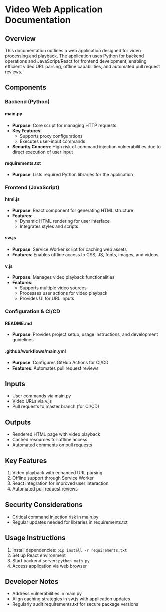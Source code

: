 # Video Web Application Documentation

## Overview

This documentation outlines a web application designed for video processing and playback. The application uses Python for backend operations and JavaScript/React for frontend development, enabling efficient video URL parsing, offline capabilities, and automated pull request reviews.

## Components

### Backend (Python)

#### main.py
- **Purpose**: Core script for managing HTTP requests
- **Key Features**: 
  - Supports proxy configurations
  - Executes user-input commands
- **Security Concern**: High risk of command injection vulnerabilities due to direct execution of user input

#### requirements.txt
- **Purpose**: Lists required Python libraries for the application

### Frontend (JavaScript)

#### html.js
- **Purpose**: React component for generating HTML structure
- **Features**: 
  - Dynamic HTML rendering for user interface
  - Integrates styles and scripts

#### sw.js
- **Purpose**: Service Worker script for caching web assets
- **Features**: Enables offline access to CSS, JS, fonts, images, and videos

#### v.js
- **Purpose**: Manages video playback functionalities
- **Features**: 
  - Supports multiple video sources
  - Processes user actions for video playback
  - Provides UI for URL inputs

### Configuration & CI/CD

#### README.md
- **Purpose**: Provides project setup, usage instructions, and development guidelines

#### .github/workflows/main.yml
- **Purpose**: Configures GitHub Actions for CI/CD
- **Features**: Automates pull request reviews

## Inputs
- User commands via main.py
- Video URLs via v.js
- Pull requests to master branch (for CI/CD)

## Outputs
- Rendered HTML page with video playback
- Cached resources for offline access
- Automated comments on pull requests

## Key Features
1. Video playback with enhanced URL parsing
2. Offline support through Service Worker
3. React integration for improved user interaction
4. Automated pull request reviews

## Security Considerations
- Critical command injection risk in main.py
- Regular updates needed for libraries in requirements.txt

## Usage Instructions
1. Install dependencies: `pip install -r requirements.txt`
2. Set up React environment
3. Start backend server: `python main.py`
4. Access application via web browser

## Developer Notes
- Address vulnerabilities in main.py
- Align caching strategies in sw.js with application updates
- Regularly audit requirements.txt for secure package versions